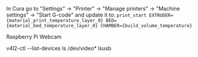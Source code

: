 In Cura go to "Settings" -> "Printer" -> "Manage printers" -> "Machine settings" -> "Start G-code" and update it to:
```print_start EXTRUDER={material_print_temperature_layer_0} BED={material_bed_temperature_layer_0} CHAMBER={build_volume_temperature}```

Raspberry Pi Webcam

v4l2-ctl --list-devices
ls /dev/video*
lsusb
